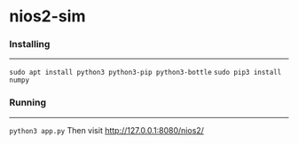 # nios2-sim


### Installing
---

`sudo apt install python3 python3-pip python3-bottle`
`sudo pip3 install numpy`


### Running
---

`python3 app.py`
Then visit http://127.0.0.1:8080/nios2/
